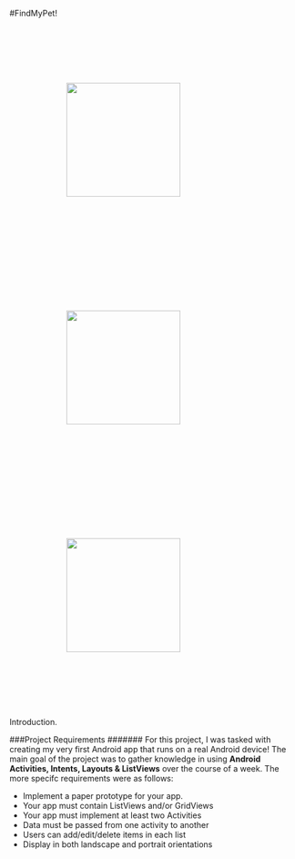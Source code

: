 #FindMyPet!
<p align="left">
<img style="padding: 100px" src="" width="200">
<img style="padding: 100px" src="" width="200">
<img style="padding: 100px" src="" width="200">
</p>
Introduction.


###Project Requirements
#######
For this project, I was tasked with creating my very first Android app that runs on a real Android device! The main goal of the project was to gather knowledge in using **Android Activities, Intents, Layouts & ListViews** over the course of a week. The more specifc requirements were as follows:

- Implement a paper prototype for your app.
- Your app must contain ListViews and/or GridViews
- Your app must implement at least two Activities
- Data must be passed from one activity to another
- Users can add/edit/delete items in each list
- Display in both landscape and portrait orientations

